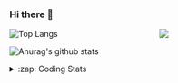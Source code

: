 ### Hi there 👋

<!--
**tao8687/tao8687** is a ✨ _special_ ✨ repository because its `README.md` (this file) appears on your GitHub profile.

Here are some ideas to get you started:

- 🔭 I’m currently working on ...
- 🌱 I’m currently learning ...
- 👯 I’m looking to collaborate on ...
- 🤔 I’m looking for help with ...
- 💬 Ask me about ...
- 📫 How to reach me: ...
- 😄 Pronouns: ...
- ⚡ Fun fact: ...
-->

<img align='right' src="https://media.giphy.com/media/M9gbBd9nbDrOTu1Mqx/giphy.gif" width="240">

  
![Top Langs](https://github-readme-stats.vercel.app/api/top-langs/?username=tao8687&layout=compact&title_color=23238E&text_color=A67D3D)

![Anurag's github stats](https://github-readme-stats.vercel.app/api?username=tao8687&show_icons=true&&text_color=A67D3D&title_color=23238E&show_icons=false&count_private=true&hide=stars)

<details>
  <summary>:zap: Coding Stats</summary>
  <br>
    
<!--START_SECTION:waka-->
![Code Time](http://img.shields.io/badge/Code%20Time-1%2C418%20hrs%2032%20mins-blue)

![Profile Views](http://img.shields.io/badge/Profile%20Views-6-blue)

**🐱 My GitHub Data** 

> 📦 1.5 MB Used in GitHub's Storage 
 > 
> 🏆 33 Contributions in the Year 2024
 > 
> 🚫 Not Opted to Hire
 > 
> 📜 50 Public Repositories 
 > 
> 🔑 23 Private Repositories 
 > 
**I'm an Early 🐤** 

```text
🌞 Morning                1268 commits        ██████████████████████░░░   86.08 % 
🌆 Daytime                84 commits          █░░░░░░░░░░░░░░░░░░░░░░░░   05.70 % 
🌃 Evening                117 commits         ██░░░░░░░░░░░░░░░░░░░░░░░   07.94 % 
🌙 Night                  4 commits           ░░░░░░░░░░░░░░░░░░░░░░░░░   00.27 % 
```
📅 **I'm Most Productive on Wednesday** 

```text
Monday                   213 commits         ████░░░░░░░░░░░░░░░░░░░░░   14.46 % 
Tuesday                  200 commits         ███░░░░░░░░░░░░░░░░░░░░░░   13.58 % 
Wednesday                264 commits         ████░░░░░░░░░░░░░░░░░░░░░   17.92 % 
Thursday                 191 commits         ███░░░░░░░░░░░░░░░░░░░░░░   12.97 % 
Friday                   208 commits         ████░░░░░░░░░░░░░░░░░░░░░   14.12 % 
Saturday                 203 commits         ███░░░░░░░░░░░░░░░░░░░░░░   13.78 % 
Sunday                   194 commits         ███░░░░░░░░░░░░░░░░░░░░░░   13.17 % 
```


📊 **This Week I Spent My Time On** 

```text
🕑︎ Time Zone: Asia/Shanghai

💬 Programming Languages: 
Other                    13 hrs 35 mins      ██████████████████████░░░   87.19 % 
CMake                    1 hr 42 mins        ███░░░░░░░░░░░░░░░░░░░░░░   10.95 % 
C                        9 mins              ░░░░░░░░░░░░░░░░░░░░░░░░░   00.97 % 
Python                   6 mins              ░░░░░░░░░░░░░░░░░░░░░░░░░   00.66 % 
C++                      2 mins              ░░░░░░░░░░░░░░░░░░░░░░░░░   00.22 % 

🔥 Editors: 
VS Code                  15 hrs 35 mins      █████████████████████████   100.00 % 

🐱‍💻 Projects: 
robot_base_src           12 hrs 3 mins       ███████████████████░░░░░░   77.28 % 
wheeltec_robot           1 hr 11 mins        ██░░░░░░░░░░░░░░░░░░░░░░░   07.59 % 
gazebo_ros_pkgs          1 hr 10 mins        ██░░░░░░░░░░░░░░░░░░░░░░░   07.59 % 
model_editor_models      23 mins             █░░░░░░░░░░░░░░░░░░░░░░░░   02.47 % 
gazebo_ros_pkgs_ws       15 mins             ░░░░░░░░░░░░░░░░░░░░░░░░░   01.67 % 

💻 Operating System: 
Linux                    15 hrs 35 mins      █████████████████████████   100.00 % 
```

**I Mostly Code in Python** 

```text
Python                   9 repos             ████████░░░░░░░░░░░░░░░░░   31.03 % 
C++                      7 repos             ██████░░░░░░░░░░░░░░░░░░░   24.14 % 
JavaScript               2 repos             ██░░░░░░░░░░░░░░░░░░░░░░░   06.90 % 
Batchfile                1 repo              █░░░░░░░░░░░░░░░░░░░░░░░░   03.45 % 
HTML                     1 repo              █░░░░░░░░░░░░░░░░░░░░░░░░   03.45 % 
```



**Timeline**

![Lines of Code chart](https://raw.githubusercontent.com/tao8687/tao8687/master/assets/bar_graph.png)


 Last Updated on 02/02/2024 01:09:42 UTC
<!--END_SECTION:waka-->
</details>
